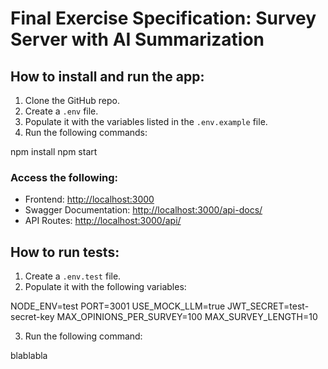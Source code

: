 # Final Exercise Specification: Survey Server with AI Summarization

## How to install and run the app:

1. Clone the GitHub repo.
2. Create a `.env` file.
3. Populate it with the variables listed in the `.env.example` file.
4. Run the following commands:

npm install
npm start


### Access the following:

* Frontend: [http://localhost:3000](http://localhost:3000)
* Swagger Documentation: [http://localhost:3000/api-docs/](http://localhost:3000/api-docs/)
* API Routes: [http://localhost:3000/api/](http://localhost:3000/api/)


## How to run tests:

1. Create a `.env.test` file.
2. Populate it with the following variables:

NODE_ENV=test
PORT=3001
USE_MOCK_LLM=true
JWT_SECRET=test-secret-key
MAX_OPINIONS_PER_SURVEY=100
MAX_SURVEY_LENGTH=10

3. Run the following command:

blablabla

